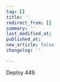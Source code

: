 ```yaml
---
tag: []
title: ''
redirect_from: []
summary: ''
last_modified_at: 
published_at: 
new_article: false
changelog: ''

---
```

Deploy 449